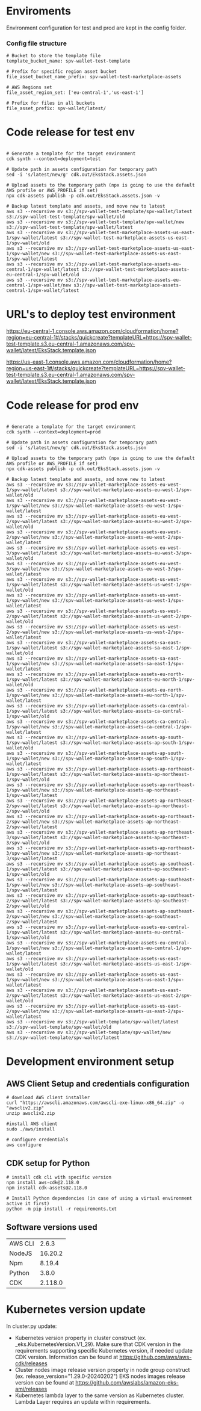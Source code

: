 # Enviroments

Environment configuration for test and prod are kept in the config folder.

### Config file structure

```
# Bucket to store the template file
template_bucket_name: spv-wallet-test-template  

# Prefix for specific region asset bucket
file_asset_bucket_name_prefix: spv-wallet-test-marketplace-assets 

# AWS Regions set
file_asset_region_set: ['eu-central-1','us-east-1']  

# Prefix for files in all buckets
file_asset_prefix: spv-wallet/latest/ 
```

# Code release for test env

```console

# Generate a template for the target environment
cdk synth --context=deployment=test 

# Update path in assets configuration for temporary path
sed -i 's/latest/new/g' cdk.out/EksStack.assets.json

# Upload assets to the temporary path (npx is going to use the default AWS profile or AWS_PROFILE if set)
npx cdk-assets publish -p cdk.out/EksStack.assets.json -v

# Backup latest template and assets, and move new to latest
aws s3 --recursive mv s3://spv-wallet-test-template/spv-wallet/latest s3://spv-wallet-test-template/spv-wallet/old
aws s3 --recursive mv s3://spv-wallet-test-template/spv-wallet/new s3://spv-wallet-test-template/spv-wallet/latest
aws s3 --recursive mv s3://spv-wallet-test-marketplace-assets-us-east-1/spv-wallet/latest s3://spv-wallet-test-marketplace-assets-us-east-1/spv-wallet/old
aws s3 --recursive mv s3://spv-wallet-test-marketplace-assets-us-east-1/spv-wallet/new s3://spv-wallet-test-marketplace-assets-us-east-1/spv-wallet/latest
aws s3 --recursive mv s3://spv-wallet-test-marketplace-assets-eu-central-1/spv-wallet/latest s3://spv-wallet-test-marketplace-assets-eu-central-1/spv-wallet/old
aws s3 --recursive mv s3://spv-wallet-test-marketplace-assets-eu-central-1/spv-wallet/new s3://spv-wallet-test-marketplace-assets-central-1/spv-wallet/latest
```

# URL's to deploy test environment

https://eu-central-1.console.aws.amazon.com/cloudformation/home?region=eu-central-1#/stacks/quickcreate?templateURL=https://spv-wallet-test-template.s3.eu-central-1.amazonaws.com/spv-wallet/latest/EksStack.template.json

https://us-east-1.console.aws.amazon.com/cloudformation/home?region=us-east-1#/stacks/quickcreate?templateURL=https://spv-wallet-test-template.s3.eu-central-1.amazonaws.com/spv-wallet/latest/EksStack.template.json


# Code release for prod env

```console

# Generate a template for the target environment
cdk synth --context=deployment=prod 

# Update path in assets configuration for temporary path
sed -i 's/latest/new/g' cdk.out/EksStack.assets.json

# Upload assets to the temporary path (npx is going to use the default AWS profile or AWS_PROFILE if set)
npx cdk-assets publish -p cdk.out/EksStack.assets.json -v

# Backup latest template and assets, and move new to latest
aws s3 --recursive mv s3://spv-wallet-marketplace-assets-eu-west-1/spv-wallet/latest s3://spv-wallet-marketplace-assets-eu-west-1/spv-wallet/old
aws s3 --recursive mv s3://spv-wallet-marketplace-assets-eu-west-1/spv-wallet/new s3://spv-wallet-marketplace-assets-eu-west-1/spv-wallet/latest
aws s3 --recursive mv s3://spv-wallet-marketplace-assets-eu-west-2/spv-wallet/latest s3://spv-wallet-marketplace-assets-eu-west-2/spv-wallet/old
aws s3 --recursive mv s3://spv-wallet-marketplace-assets-eu-west-2/spv-wallet/new s3://spv-wallet-marketplace-assets-eu-west-2/spv-wallet/latest
aws s3 --recursive mv s3://spv-wallet-marketplace-assets-eu-west-3/spv-wallet/latest s3://spv-wallet-marketplace-assets-eu-west-3/spv-wallet/old
aws s3 --recursive mv s3://spv-wallet-marketplace-assets-eu-west-3/spv-wallet/new s3://spv-wallet-marketplace-assets-eu-west-3/spv-wallet/latest
aws s3 --recursive mv s3://spv-wallet-marketplace-assets-us-west-1/spv-wallet/latest s3://spv-wallet-marketplace-assets-us-west-1/spv-wallet/old
aws s3 --recursive mv s3://spv-wallet-marketplace-assets-us-west-1/spv-wallet/new s3://spv-wallet-marketplace-assets-us-west-1/spv-wallet/latest
aws s3 --recursive mv s3://spv-wallet-marketplace-assets-us-west-2/spv-wallet/latest s3://spv-wallet-marketplace-assets-us-west-2/spv-wallet/old
aws s3 --recursive mv s3://spv-wallet-marketplace-assets-us-west-2/spv-wallet/new s3://spv-wallet-marketplace-assets-us-west-2/spv-wallet/latest
aws s3 --recursive mv s3://spv-wallet-marketplace-assets-sa-east-1/spv-wallet/latest s3://spv-wallet-marketplace-assets-sa-east-1/spv-wallet/old
aws s3 --recursive mv s3://spv-wallet-marketplace-assets-sa-east-1/spv-wallet/new s3://spv-wallet-marketplace-assets-sa-east-1/spv-wallet/latest
aws s3 --recursive mv s3://spv-wallet-marketplace-assets-eu-north-1/spv-wallet/latest s3://spv-wallet-marketplace-assets-eu-north-1/spv-wallet/old
aws s3 --recursive mv s3://spv-wallet-marketplace-assets-eu-north-1/spv-wallet/new s3://spv-wallet-marketplace-assets-eu-north-1/spv-wallet/latest
aws s3 --recursive mv s3://spv-wallet-marketplace-assets-ca-central-1/spv-wallet/latest s3://spv-wallet-marketplace-assets-ca-central-1/spv-wallet/old
aws s3 --recursive mv s3://spv-wallet-marketplace-assets-ca-central-1/spv-wallet/new s3://spv-wallet-marketplace-assets-ca-central-1/spv-wallet/latest
aws s3 --recursive mv s3://spv-wallet-marketplace-assets-ap-south-1/spv-wallet/latest s3://spv-wallet-marketplace-assets-ap-south-1/spv-wallet/old
aws s3 --recursive mv s3://spv-wallet-marketplace-assets-ap-south-1/spv-wallet/new s3://spv-wallet-marketplace-assets-ap-south-1/spv-wallet/latest
aws s3 --recursive mv s3://spv-wallet-marketplace-assets-ap-northeast-1/spv-wallet/latest s3://spv-wallet-marketplace-assets-ap-northeast-1/spv-wallet/old
aws s3 --recursive mv s3://spv-wallet-marketplace-assets-ap-northeast-1/spv-wallet/new s3://spv-wallet-marketplace-assets-ap-northeast-1/spv-wallet/latest
aws s3 --recursive mv s3://spv-wallet-marketplace-assets-ap-northeast-2/spv-wallet/latest s3://spv-wallet-marketplace-assets-ap-northeast-2/spv-wallet/old
aws s3 --recursive mv s3://spv-wallet-marketplace-assets-ap-northeast-2/spv-wallet/new s3://spv-wallet-marketplace-assets-ap-northeast-2/spv-wallet/latest
aws s3 --recursive mv s3://spv-wallet-marketplace-assets-ap-northeast-3/spv-wallet/latest s3://spv-wallet-marketplace-assets-ap-northeast-3/spv-wallet/old
aws s3 --recursive mv s3://spv-wallet-marketplace-assets-ap-northeast-3/spv-wallet/new s3://spv-wallet-marketplace-assets-ap-northeast-3/spv-wallet/latest
aws s3 --recursive mv s3://spv-wallet-marketplace-assets-ap-southeast-1/spv-wallet/latest s3://spv-wallet-marketplace-assets-ap-southeast-1/spv-wallet/old
aws s3 --recursive mv s3://spv-wallet-marketplace-assets-ap-southeast-1/spv-wallet/new s3://spv-wallet-marketplace-assets-ap-southeast-1/spv-wallet/latest
aws s3 --recursive mv s3://spv-wallet-marketplace-assets-ap-southeast-2/spv-wallet/latest s3://spv-wallet-marketplace-assets-ap-southeast-2/spv-wallet/old
aws s3 --recursive mv s3://spv-wallet-marketplace-assets-ap-southeast-2/spv-wallet/new s3://spv-wallet-marketplace-assets-ap-southeast-2/spv-wallet/latest
aws s3 --recursive mv s3://spv-wallet-marketplace-assets-eu-central-1/spv-wallet/latest s3://spv-wallet-marketplace-assets-eu-central-1/spv-wallet/old
aws s3 --recursive mv s3://spv-wallet-marketplace-assets-eu-central-1/spv-wallet/new s3://spv-wallet-marketplace-assets-eu-central-1/spv-wallet/latest
aws s3 --recursive mv s3://spv-wallet-marketplace-assets-us-east-1/spv-wallet/latest s3://spv-wallet-marketplace-assets-us-east-1/spv-wallet/old
aws s3 --recursive mv s3://spv-wallet-marketplace-assets-us-east-1/spv-wallet/new s3://spv-wallet-marketplace-assets-us-east-1/spv-wallet/latest
aws s3 --recursive mv s3://spv-wallet-marketplace-assets-us-east-2/spv-wallet/latest s3://spv-wallet-marketplace-assets-us-east-2/spv-wallet/old
aws s3 --recursive mv s3://spv-wallet-marketplace-assets-us-east-2/spv-wallet/new s3://spv-wallet-marketplace-assets-us-east-2/spv-wallet/latest
aws s3 --recursive mv s3://spv-wallet-template/spv-wallet/latest s3://spv-wallet-template/spv-wallet/old
aws s3 --recursive mv s3://spv-wallet-template/spv-wallet/new s3://spv-wallet-template/spv-wallet/latest

```

# Development environment setup

## AWS Client Setup and credentials configuration
```console
# download AWS client installer
curl "https://awscli.amazonaws.com/awscli-exe-linux-x86_64.zip" -o "awscliv2.zip"
unzip awscliv2.zip

#install AWS client
sudo ./aws/install

# configure credentials
aws configure
```

## CDK setup for Python

```console
# install cdk cli with specific version
npm install aws-cdk@2.118.0 
npm install cdk-assets@2.118.0 

# Install Python dependencies (in case of using a virtual environment active it first)
python -m pip install -r requirements.txt
```

## Software versions used

|   |   |  
|---|---|
|  AWS CLI  | 2.6.3  |   
|   NodeJS |  16.20.2 |  
|   Npm |  8.19.4  |   
|   Python |  3.8.0 |       
|   CDK |  2.118.0   |      


# Kubernetes version update

In cluster.py update:
- Kubernetes version property in cluster construct (ex. _eks.KubernetesVersion.V1_29).
  Make sure that CDK version in the requirements supporting specific Kubernetes version, if needed update CDK version.
  Information can be found at https://github.com/aws/aws-cdk/releases
- Cluster nodes image release version property in node group construct (ex. release_version="1.29.0-20240202")
  EKS nodes images release version can be found at https://github.com/awslabs/amazon-eks-ami/releases
- Kubernetes lambda layer to the same version as Kubernetes cluster. Lambda Layer requires an update within requirements.
